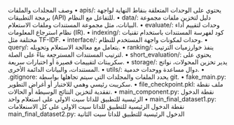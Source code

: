 وصف المجلدات والملفات
    • apis/: يحتوي على الوحدات المتعلقة بنقاط النهاية لواجهة برمجة التطبيقات (API) للتفاعل مع النظام.
    • data/: دليل لتخزين ملفات مجموعة البيانات، مثل مجموعة المستندات وملفات الاستعلام.
    • evaluate/: وحدات لتقييم أداء نظام استرجاع المعلومات (IR).
    • indexing/: كود لفهرسة المستندات باستخدام تقنيات مختلفة مثل TF-IDF.
    • interface/: وحدات لمكونات واجهة المستخدم للنظام.
    • query/: يتعامل مع معالجة الاستعلام وتحويله.
    • ranking/: ينفذ خوارزميات الترتيب لترتيب المستندات المسترجعة بناءً على الصلة.
    • short_evaluation/: يحتوي على سكريبتات لتقييمات قصيرة أو اختبارات سريعة.
    • storage/: يدير تخزين المحولات، نواتج المستندات، والبيانات الدائمة الأخرى.
    • utils/: دوال مساعدة ووحدات خدمية.
    • .gitignore: يحدد الملفات والمجلدات التي سيتم تجاهلها بواسطة git.
    • fake_main.py: سكريبت رئيسي وهمي للاختبار أو أغراض التطوير.
    • file_checkpoint.pkl: ملف نقطة تفقدية لتخزين النتائج الوسيطة أو الحالات.
    • main_component.py: نقطة الدخول الرئيسية للتطبيق للداتا سيت الاولى على استعلام واحد
    • main_final_dataset1.py: نقطة الدخول الرئيسية للتطبيق للداتا سيت الاولى على كل الاسنعلامات
    main_final_dataset2.py:  الدخول الرئيسية للتطبيق للداتا سيت الثانية
